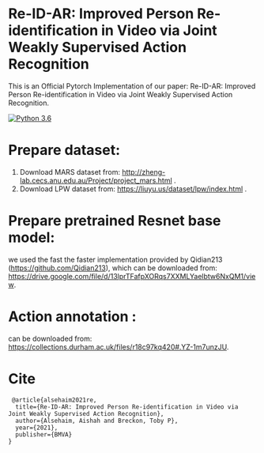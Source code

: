# Re-ID-AR: Improved Person Re-identification in Video via Joint Weakly Supervised Action Recognition
This is an Official Pytorch Implementation of our paper: Re-ID-AR: Improved Person Re-identification in Video via Joint Weakly Supervised Action Recognition.

[![Python 3.6](https://img.shields.io/badge/python-3.6-blue.svg)](https://www.python.org/downloads/release/python-370/)


# Prepare dataset:
1. Download MARS dataset from: http://zheng-lab.cecs.anu.edu.au/Project/project_mars.html . 
2. Download LPW dataset from: https://liuyu.us/dataset/lpw/index.html .

# Prepare pretrained Resnet base model:
we used the fast the faster implementation provided by Qidian213 (https://github.com/Qidian213), which can be downloaded from: https://drive.google.com/file/d/13lprTFafpXORqs7XXMLYaelbtw6NxQM1/view.

# Action annotation :
can be downloaded from: https://collections.durham.ac.uk/files/r18c97kq420#.YZ-1m7unzJU. 

# Cite
```
 @article{alsehaim2021re,
  title={Re-ID-AR: Improved Person Re-identification in Video via Joint Weakly Supervised Action Recognition},
  author={Alsehaim, Aishah and Breckon, Toby P},
  year={2021},
  publisher={BMVA}
}
```

